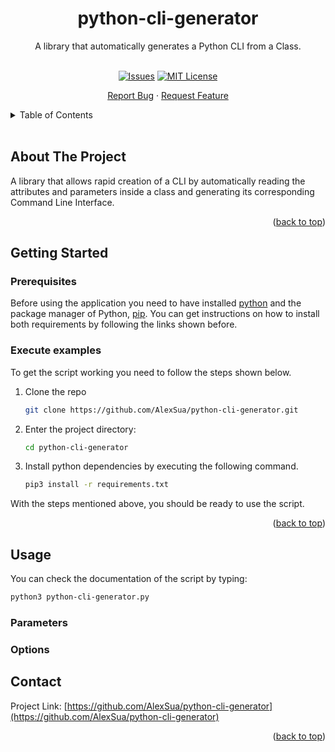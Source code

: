 <a name="readme-top"></a>
<!-- PROJECT LOGO -->
<div align="center">

<h1 align="center">python-cli-generator</h2>

  <p align="center">
    A library that automatically generates a Python CLI from a Class.
    <br />
    <br />
 <div align="center">


[![Issues][issues-shield]][issues-url]
[![MIT License][license-shield]][license-url]



</div>
    <a href="https://github.com/AlexSua/python-cli-generator/issues">Report Bug</a>
    ·
    <a href="https://github.com/AlexSua/python-cli-generator/issues">Request Feature</a>
  </p>
</div>

<!-- TABLE OF CONTENTS -->
<details>
  <summary>Table of Contents</summary>
  <ol>
    <li>
      <a href="#about-the-project">About The Project</a>
    </li>
    <li>
      <a href="#getting-started">Getting Started</a>
      <ul>
        <li><a href="#prerequisites">Prerequisites</a></li>
        <li><a href="#install-required-python-dependencies">Install required python dependencies</a></li>
      </ul>
    </li>
    <li>
	<a href="#usage">Usage</a>
	<ul>
        <li><a href="#get-spotify-playlist">Get Spotify playlist</a></li>
        <li><a href="#get-youtube-playlist/element">Get youtube playlist/element</a></li>
      </ul>
	</li>
    <li><a href="#contact">Contact</a></li>
  </ol>
</details>
</br>

<!-- ABOUT THE PROJECT -->
## About The Project
A library that allows rapid creation of a CLI by automatically reading the attributes and parameters inside a class and generating its corresponding Command Line Interface.
<p align="right">(<a href="#readme-top">back to top</a>)</p>

<!-- GETTING STARTED -->
## Getting Started
### Prerequisites

Before using the application you need to have installed [python](https://www.python.org/) and the package manager of Python, [pip](https://pip.pypa.io/en/stable/installation/). You can get instructions on how to install both requirements by following the links shown before.

### Execute examples

To get the script working you need to follow the steps shown below.

1. Clone the repo

   ```bash
   git clone https://github.com/AlexSua/python-cli-generator.git
   ```

2. Enter the project directory:

   ```bash
   cd python-cli-generator
   ```

3. Install python dependencies by executing the following command.

   ```bash
   pip3 install -r requirements.txt
   ```

With the steps mentioned above, you should be ready to use the script.

<p align="right">(<a href="#readme-top">back to top</a>)</p>

## Usage
You can check the documentation of the script by typing:

   ```bash
   python3 python-cli-generator.py
   ```

### Parameters


### Options

## Contact

Project Link: [https://github.com/AlexSua/python-cli-generator](https://github.com/AlexSua/python-cli-generator)

<p align="right">(<a href="#readme-top">back to top</a>)</p>


[issues-shield]: https://img.shields.io/github/issues/AlexSua/python-cli-generator?style=flat-square
[issues-url]: https://github.com/AlexSua/python-cli-generator/issues

[license-shield]: https://img.shields.io/github/license/AlexSua/python-cli-generator?style=flat-square
[license-url]: https://github.com/AlexSua/python-cli-generator/blob/main/LICENSE.txt